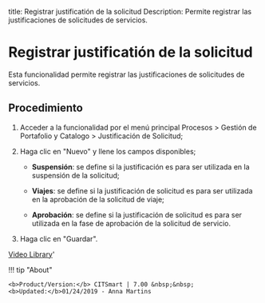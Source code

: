 title: Registrar justificatión de la solicitud
Description: Permite registrar las justificaciones de solicitudes de servicios.
# Registrar justificatión de la solicitud

Esta funcionalidad permite registrar las justificaciones de solicitudes de
servicios.

Procedimiento
----------

1.  Acceder a la funcionalidad por el menú principal Procesos \> Gestión de
    Portafolio y Catalogo \> Justificación de Solicitud;

2.  Haga clic en "Nuevo" y llene los campos disponibles;

      -   **Suspensión**: se define si la justificación es para ser utilizada en la
       suspensión de la solicitud;

      -   **Viajes**: se define si la justificación de solicitud es para ser utilizada
       en la aprobación de la solicitud de viaje;

      -   **Aprobación**: se define si la justificación de solicitud es para ser
       utilizada en la fase de aprobación de la solicitud de servicio.

3.  Haga clic en "Guardar".



<i class='fa fa-youtube-play  fa-2x' style='color:#97ce17;vertical-align: middle;'> </i> [Video Library](https://www.youtube.com/playlist?list=PLB5qK2uzf2ROUXdrTeH-_n6tXmG4oPtoz)'

!!! tip "About"

    <b>Product/Version:</b> CITSmart | 7.00 &nbsp;&nbsp;
    <b>Updated:</b>01/24/2019 - Anna Martins
